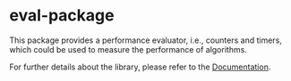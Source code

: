 # eval-package

This package provides a performance evaluator, i.e., counters and timers, which could be used to measure the performance of algorithms.

For further details about the library, please refer to the [Documentation].

[Documentation]: https://hiconfit.manleviet.info